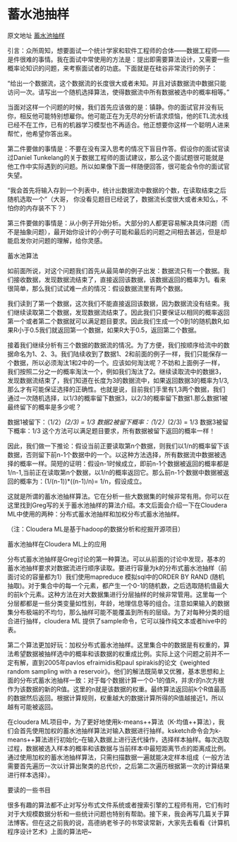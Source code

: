 
# 蓄水池抽样

原文地址 [蓄水池抽样](http://blog.jobbole.com/42550/)

引言：众所周知，想要面试一个统计学家和软件工程师的合体——数据工程师——是件很难的事情。我在面试中常使用的方法是：提出即需要算法设计，又需要一些概率论知识的问题，来考察面试者的功底。下面就是在硅谷非常流行的例子：

“给出一个数据流，这个数据流的长度很大或者未知。并且对该数据流中数据只能访问一次。请写出一个随机选择算法，使得数据流中所有数据被选中的概率相等。”

当面对这样一个问题的时候，我们首先应该做的是：镇静。你的面试官并没有玩你，相反他可能特别想雇你。他可能正在为无尽的分析请求烦恼，他的ETL流水线已经不在工作，已有的机器学习模型也不再适合。他正想要你这样一个聪明人进来帮忙，他希望你答出来。

第二件要做的事情是：不要在没有深入思考的情况下盲目作答。假设你的面试官读过Daniel Tunkelang的关于数据工程师的面试建议，那么这个面试题很可能就是他工作中实际遇到的问题。所以如果像下面一样随便回答，很可能会令你的面试官失望。

“我会首先将输入存到一个列表中，统计出数据流中数据的个数，在读取结束之后随机选取一个”（大哥， 你没看见题目已经说了，数据流长度很大或者未知么，不怕你的内存装不下？）

第三件要做的事情是：从小例子开始分析。大部分的人都更容易解决具体问题（而不是抽象问题），最开始你设计的小例子可能和最后的问题之间相去甚远，但是却能启发你对问题的理解，给你灵感。

 

蓄水池算法

如前面所说，对这个问题我们首先从最简单的例子出发：数据流只有一个数据。我们接收数据，发现数据流结束了，直接返回该数据，该数据返回的概率为1。看来很简单，那么我们试试难一点的情况：假设数据流里有两个数据。

我们读到了第一个数据，这次我们不能直接返回该数据，因为数据流没有结束。我们继续读取第二个数据，发现数据流结束了。因此我们只要保证以相同的概率返回第一个或者第二个数据就可以满足题目要求。因此我们生成一个0到1的随机数R,如果R小于0.5我们就返回第一个数据，如果R大于0.5，返回第二个数据。

接着我们继续分析有三个数据的数据流的情况。为了方便，我们按顺序给流中的数据命名为1、2、3。我们陆续收到了数据1、2和前面的例子一样，我们只能保存一个数据，所以必须淘汰1和2中的一个。应该如何淘汰呢？不妨和上面例子一样，我们按照二分之一的概率淘汰一个，例如我们淘汰了2。继续读取流中的数据3，发现数据流结束了，我们知道在长度为3的数据流中，如果返回数据3的概率为1/3,那么才有可能保证选择的正确性。也就是说，目前我们手里有1,3两个数据，我们通过一次随机选择，以1/3的概率留下数据3，以2/3的概率留下数据1.那么数据1被最终留下的概率是多少呢？

数据1被留下：（1/2）*(2/3) = 1/3
数据2被留下概率：（1/2）*(2/3) = 1/3
数据3被留下概率：1/3
这个方法可以满足题目要求，所有数据被留下返回的概率一样！

因此，我们做一下推论：假设当前正要读取第n个数据，则我们以1/n的概率留下该数据，否则留下前n-1个数据中的一个。以这种方法选择，所有数据流中数据被选择的概率一样。简短的证明：假设n-1时候成立，即前n-1个数据被返回的概率都是1/n-1,当前正在读取第n个数据，以1/n的概率返回它。那么前n-1个数据中数据被返回的概率为：(1/(n-1))*((n-1)/n)= 1/n，假设成立。

这就是所谓的蓄水池抽样算法。它在分析一些大数据集的时候非常有用。你可以在这里找到Greg写的关于蓄水池抽样的算法介绍。本文后面会介绍一下在Cloudera ML中使用的两种：分布式蓄水池抽样和加权分布式蓄水池抽样。

（注：Cloudera ML是基于hadoop的数据分析和挖掘开源项目）

 

蓄水池抽样在Cloudera ML上的应用

分布式蓄水池抽样是Greg讨论的第一种算法。可以从前面的讨论中发现，基本的蓄水池抽样要求对数据流进行顺序读取。要进行容量为k的分布式蓄水池抽样（前面讨论的容量都为1）我们使用mapreduce 模拟sql中的ORDER BY RAND (随机抽取)。对于集合中的每一个元素，都产生一个0-1的随机数，之后选取随机值最大的前k个元素。这种方法在对大数据集进行分层抽样的时候非常管用。这里每一个分层都都是一些分类变量如性别，年龄，地理信息等的组合。注意如果输入的数据集分布极端的不均匀，那么抽样可能不能覆盖到所有的层级。为了对每种分类的组合进行抽样，cloudera ML 提供了sample命令，它可以操作纯文本或者hive中的表。

第二个算法更加好玩：加权分布式蓄水池抽样。这里集合中的数据是有权重的，算法希望数据被抽样选中的概率和该数据的权重成比例。实际上这个问题之前并不一定有解，直到2005年pavlos efraimidis和paul spirakis的论文《weighted random sampling with a reservoir》。他们的解法既简单又优雅，基本思想和上面的分布式蓄水池抽样一致：对于每个数据计算一个0-1的值R，并求r的n次方根作为该数据的新的R值。这里的n就是该数据的权重。最终算法返回前k个R值最高的数据然后返回。根据计算规则，权重越大的数据计算所得的R值越接近1，所以越有可能被返回。

在cloudera ML项目中，为了更好地使用k-means++算法（K-均值++算法），我们会首先使用加权的蓄水池抽样算法对输入数据进行抽样。ksketch命令会为k-means++算法进行初始化–在输入数据上进行迭代操作，选择样本抽样。每次选取过程，数据被选入样本的概率和该数据与当前样本中最短距离节点的距离成比例。通过使用加权的蓄水池抽样算法，只需扫描数据一遍就能决定样本组成（一般方法需要首先遍历一次以计算出聚类的总代价，之后第二次遍历根据第一次的计算结果进行样本选择）。

 

要读的一些书目

很多有趣的算法都不止对写分布式文件系统或者搜索引擎的工程师有用，它们有时对于大规模数据分析和一些统计问题也特别有帮助。接下来，我会再写几篇关于算法博客。但在这之前我的说，高德纳老爷子的书常读常新，大家先去看看《计算机程序设计艺术》上面的算法吧~